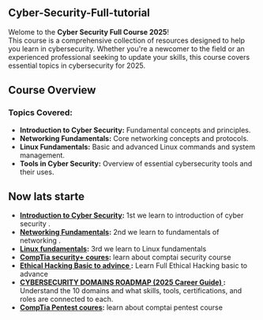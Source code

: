 ## Cyber-Security-Full-tutorial

Welome to the **Cyber Security Full Course 2025**! <br> This course is a comprehensive collection of resources designed to help you learn in cybersecurity. Whether you're a newcomer to the field or an experienced professional seeking to update your skills, this course covers essential topics in cybersecurity for 2025.

## Course Overview

### Topics Covered:
- **Introduction to Cyber Security:** Fundamental concepts and principles.
- **Networking Fundamentals:** Core networking concepts and protocols.
- **Linux Fundamentals:** Basic and advanced Linux commands and system management.
- **Tools in Cyber Security:** Overview of essential cybersecurity tools and their uses.

## Now lats starte


- **[Introduction to Cyber Security](https://github.com/sherazi1214/Introduction-to-Cyber-Security/blob/main/README.md):** 1st we learn to introduction of cyber security .
- **[Networking Fundamentals](https://github.com/sherazi1214/fundamentals-of-networking):** 2nd we learn to fundamentals of networking .
- **[Linux fundamentals](https://github.com/sherazi1214/Linux-fundamentals):** 3rd we learn to Linux fundamentals
- **[CompTia security+ coures](https://github.com/sherazi1214/comptia-security-/blob/main/README.md):** learn about comptai security course
-  **[Ethical Hacking Basic to advince ](https://github.com/sherazi1214/Ethical-Hacking-Basic-to-advance):** Learn Full Ethical Hacking basic to advance
- **[CYBERSECURITY DOMAINS ROADMAP (2025 Career Guide) ](https://github.com/sherazi1214/CYBERSECURITY-DOMAINS-ROADMAP):** Understand the 10 domains and what skills, tools, certifications, and roles are connected to each.
-  **[CompTia Pentest coures](https://github.com/sherazi1214/CompTia-pentest):** learn about comptai pentest course
